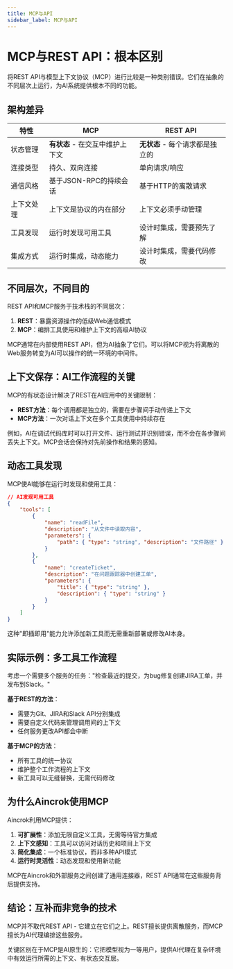 ```yaml
---
title: MCP与API
sidebar_label: MCP与API
---
```


# MCP与REST API：根本区别

将REST API与模型上下文协议（MCP）进行比较是一种类别错误。它们在抽象的不同层次上运行，为AI系统提供根本不同的功能。

## 架构差异

| 特性       | MCP                             | REST API                        |
| ---------- | ------------------------------- | ------------------------------- |
| 状态管理   | **有状态** - 在交互中维护上下文 | **无状态** - 每个请求都是独立的 |
| 连接类型   | 持久、双向连接                  | 单向请求/响应                   |
| 通信风格   | 基于JSON-RPC的持续会话          | 基于HTTP的离散请求              |
| 上下文处理 | 上下文是协议的内在部分          | 上下文必须手动管理              |
| 工具发现   | 运行时发现可用工具              | 设计时集成，需要预先了解        |
| 集成方式   | 运行时集成，动态能力            | 设计时集成，需要代码修改        |

## 不同层次，不同目的

REST API和MCP服务于技术栈的不同层次：

1. **REST**：暴露资源操作的低级Web通信模式
2. **MCP**：编排工具使用和维护上下文的高级AI协议

MCP通常在内部使用REST API，但为AI抽象了它们。可以将MCP视为将离散的Web服务转变为AI可以操作的统一环境的中间件。

## 上下文保存：AI工作流程的关键

MCP的有状态设计解决了REST在AI应用中的关键限制：

- **REST方法**：每个调用都是独立的，需要在步骤间手动传递上下文
- **MCP方法**：一次对话上下文在多个工具使用中持续存在

例如，AI在调试代码库时可以打开文件、运行测试并识别错误，而不会在各步骤间丢失上下文。MCP会话会保持对先前操作和结果的感知。

## 动态工具发现

MCP使AI能够在运行时发现和使用工具：

```json
// AI发现可用工具
{
	"tools": [
		{
			"name": "readFile",
			"description": "从文件中读取内容",
			"parameters": {
				"path": { "type": "string", "description": "文件路径" }
			}
		},
		{
			"name": "createTicket",
			"description": "在问题跟踪器中创建工单",
			"parameters": {
				"title": { "type": "string" },
				"description": { "type": "string" }
			}
		}
	]
}
```

这种"即插即用"能力允许添加新工具而无需重新部署或修改AI本身。

## 实际示例：多工具工作流程

考虑一个需要多个服务的任务："检查最近的提交，为bug修复创建JIRA工单，并发布到Slack。"

**基于REST的方法**：

- 需要为Git、JIRA和Slack API分别集成
- 需要自定义代码来管理调用间的上下文
- 任何服务更改API都会中断

**基于MCP的方法**：

- 所有工具的统一协议
- 维护整个工作流程的上下文
- 新工具可以无缝替换，无需代码修改

## 为什么Aincrok使用MCP

Aincrok利用MCP提供：

1. **可扩展性**：添加无限自定义工具，无需等待官方集成
2. **上下文感知**：工具可以访问对话历史和项目上下文
3. **简化集成**：一个标准协议，而非多种API模式
4. **运行时灵活性**：动态发现和使用新功能

MCP在Aincrok和外部服务之间创建了通用连接器，REST API通常在这些服务背后提供支持。

## 结论：互补而非竞争的技术

MCP并不取代REST API - 它建立在它们之上。REST擅长提供离散服务，而MCP擅长为AI代理编排这些服务。

关键区别在于MCP是AI原生的：它把模型视为一等用户，提供AI代理在复杂环境中有效运行所需的上下文、有状态交互层。
